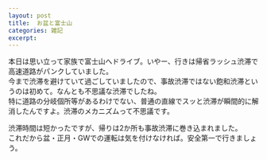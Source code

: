 ```yaml
---
layout: post
title:  お盆と富士山
categories: 雑記
excerpt: 
---
```

本日は思い立って家族で富士山へドライブ。いやー、行きは帰省ラッシュ渋滞で高速道路がパンクしていました。  
今まで渋滞を避けていて過ごしていましたので、事故渋滞ではない飽和渋滞というのは初めて。なんとも不思議な渋滞でしたね。  
特に道路の分岐個所等があるわけでない、普通の直線でスッと渋滞が瞬間的に解消したんですよ。渋滞のメカニズムって不思議です。  

渋滞時間は短かったですが、帰りは2か所も事故渋滞に巻き込まれました。  
これだから盆・正月・GWでの運転は気を付けなければ。安全第一で行きましょう。